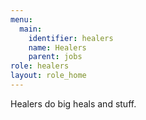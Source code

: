 ```yaml
---
menu:
  main:
    identifier: healers
    name: Healers
    parent: jobs
role: healers
layout: role_home
---
```

Healers do big heals and stuff.
